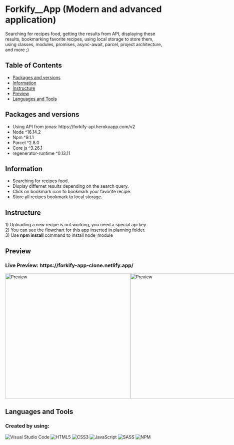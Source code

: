 # Forkify__App (Modern and advanced application)
Searching for recipes food, getting the results from API, displaying these results, bookmarking favorite recipes, using local storage to store them, using classes, modules, promises, async-await, parcel, project architecture, and more ;)

## Table of Contents
- <a href="#packages">Packages and versions</a>
- <a href="#information">Information</a>
- <a href="#instructure">Instructure</a>
- <a href="#preview">Preview</a>
- <a href="#language">Languages and Tools</a>


<h2 id="packages">Packages and versions</h2>
<ul>
  <li>Using API from jonas: https://forkify-api.herokuapp.com/v2</li>
  <li>Node ^16.14.2</li>
  <li>Npm ^9.1.1</li>
  <li>Parcel ^2.8.0</li>
  <li>Core js ^3.26.1</li>
  <li>regenerator-runtime ^0.13.11</li>
</ul>

<h2 id="information">Information</h2>
<ul>
  <li>Searching for recipes food.</li>
  <li>Display differnet results depending on the search query.</li>
  <li>Click on bookmark icon to bookmark your favorite recipe.</li>
  <li>Store all recipes bookmark to local storage.</li>
</ul>

<h2 id="instructure">Instructure</h2>
1) Uploading a new recipe is not working, you need a special api key.<br>
2) You can see the flowchart for this app inserted in planning folder.<br>
3) Use <strong>npm install</strong> command to install node_module

<h2 id="preview">Preview</h2>
<h3>Live Preview: https://forkify-app-clone.netlify.app/</h3>
<div style="display:flex">
  <img style="width: 400px" src="https://user-images.githubusercontent.com/74501165/210080337-a5c639af-efb6-4461-8dc7-ae4d672f9242.png" alt="Preview">
  <img style="width: 400px" src="https://user-images.githubusercontent.com/74501165/210080358-c163bba1-fd70-464c-a642-507d67733ff0.png" alt="Preview">
</div>

<h2 id="language">Languages and Tools</h2>

### Created by using:<br>
![Visual Studio Code](https://img.shields.io/badge/Visual%20Studio%20Code-0078d7.svg?style=for-the-badge&logo=visual-studio-code&logoColor=white)
![HTML5](https://img.shields.io/badge/html5-%23E34F26.svg?style=for-the-badge&logo=html5&logoColor=white)
![CSS3](https://img.shields.io/badge/css3-%231572B6.svg?style=for-the-badge&logo=css3&logoColor=white)
![JavaScript](https://img.shields.io/badge/javascript-%23323330.svg?style=for-the-badge&logo=javascript&logoColor=%23F7DF1E)
![SASS](https://img.shields.io/badge/SASS-hotpink.svg?style=for-the-badge&logo=SASS&logoColor=white)
![NPM](https://img.shields.io/badge/NPM-%23000000.svg?style=for-the-badge&logo=npm&logoColor=white)
